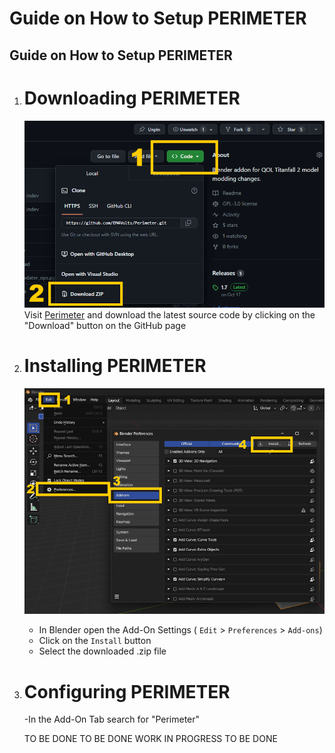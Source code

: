 # Guide on How to Setup PERIMETER

## Guide on How to Setup PERIMETER


1. # Downloading PERIMETER
    ![Step 1](assets/images/setup/step1.png)
    Visit [Perimeter](https://github.com/EM4Volts/Perimeter) and download the latest source code by clicking on the "Download" button on the GitHub page
    

2. # Installing PERIMETER
    ![Step 2](assets/images/setup/step2.png)
    - In Blender open the Add-On Settings ( `Edit` > `Preferences` > `Add-ons`)
    - Click on the `Install` button
    - Select the downloaded .zip file
    
3. # Configuring PERIMETER
	
	-In the Add-On Tab search for "Perimeter"
	
	TO BE DONE TO BE DONE WORK IN PROGRESS TO BE DONE
